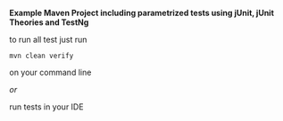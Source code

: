 **Example Maven Project including parametrized tests using jUnit, jUnit Theories and TestNg**

to run all test just run

`mvn clean verify`

on your command line

_or_

run tests in your IDE